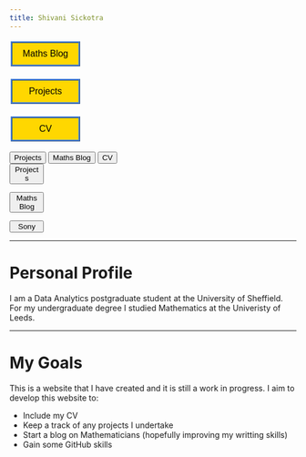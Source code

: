 ```yaml
---
title: Shivani Sickotra
---
```

<form action="https://sickotra.github.io/maths">
    <input type="submit" style = "
  border: ridge #4780D5; /* Blue */
  color: black;
  background-color: #FFD700; /* Yellow */                                
  padding: 10px 15px;                               
  text-align: center;
  text-decoration: none;
  display: inline;
  width: calc(25% - 4px);
  font-size: 16px;
  margin: 4px 2px;
  cursor: pointer;" value="Maths Blog" />
</form>

<form action="https://sickotra.github.io/projects">
    <input type="submit" style = "
  border: ridge #4780D5; /* Blue */
  color: black;
  background-color: #FFD700; /* Yellow */                                
  padding: 10px 15px;                               
  text-align: center;
  text-decoration: none;
  display: inline;
  width:calc(25% - 4px);
  font-size: 16px;
  margin: 4px 2px;
  cursor: pointer;" value="Projects" />
</form>

<form action="https://sickotra.github.io/cv">
    <input type="submit" style = "
  border: ridge #4780D5; /* Blue */
  color: black;
  background-color: #FFD700; /* Yellow */                                
  padding: 10px 15px;                               
  text-align: center;
  text-decoration: none;
  display: inline;
  width: calc(25% - 4px);
  font-size: 16px;
  margin: 4px 2px;
  cursor: pointer;" value="CV" />
</form>



<div class="btn-group">
  <button>Projects</button>
  <button>Maths Blog</button>
  <button>CV</button>
</div>



<!-- Three buttons in a group -->
<div class="btn-group" style="width:60%">
  
  <form action="https://sickotra.github.io/projects">
     <button style="width:20%">Projects</button>
  </form>
  
  <form action="https://sickotra.github.io/maths">
     <button style="width:20%">Maths Blog</button>
  </form>
  
  <form action="https://sickotra.github.io/cv">
     <button style="width:20%">Sony</button>
  </form>
  
</div>

-----------------------------------------------------------------

# Personal Profile 
I am a Data Analytics postgraduate student at the University of Sheffield. For my undergraduate degree I studied Mathematics at the Univeristy of Leeds.

-----------------------------------------------------------------

# My Goals 
This is a website that I have created and it is still a work in progress.
I aim to develop this website to:

* Include my CV
* Keep a track of any projects I undertake
* Start a blog on Mathematicians (hopefully improving my writting skills)
* Gain some GitHub skills



